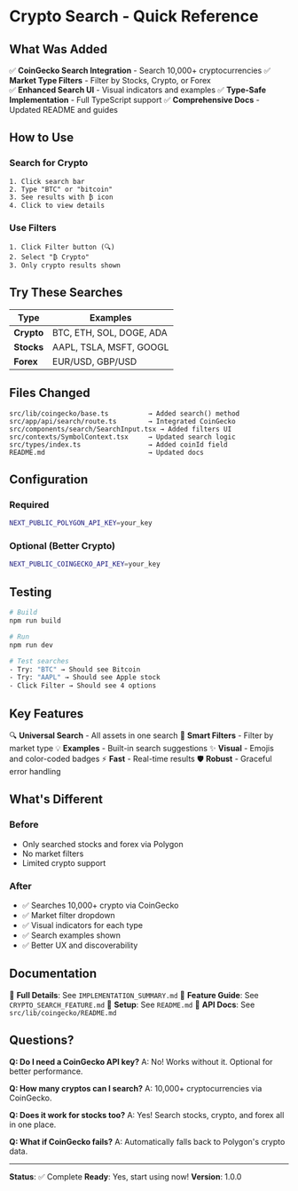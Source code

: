 # Crypto Search - Quick Reference

## What Was Added

✅ **CoinGecko Search Integration** - Search 10,000+ cryptocurrencies
✅ **Market Type Filters** - Filter by Stocks, Crypto, or Forex  
✅ **Enhanced Search UI** - Visual indicators and examples
✅ **Type-Safe Implementation** - Full TypeScript support
✅ **Comprehensive Docs** - Updated README and guides

## How to Use

### Search for Crypto
```
1. Click search bar
2. Type "BTC" or "bitcoin"
3. See results with ₿ icon
4. Click to view details
```

### Use Filters
```
1. Click Filter button (🔍)
2. Select "₿ Crypto"
3. Only crypto results shown
```

## Try These Searches

| Type | Examples |
|------|----------|
| **Crypto** | BTC, ETH, SOL, DOGE, ADA |
| **Stocks** | AAPL, TSLA, MSFT, GOOGL |
| **Forex** | EUR/USD, GBP/USD |

## Files Changed

```
src/lib/coingecko/base.ts          → Added search() method
src/app/api/search/route.ts        → Integrated CoinGecko
src/components/search/SearchInput.tsx → Added filters UI
src/contexts/SymbolContext.tsx     → Updated search logic
src/types/index.ts                 → Added coinId field
README.md                          → Updated docs
```

## Configuration

### Required
```bash
NEXT_PUBLIC_POLYGON_API_KEY=your_key
```

### Optional (Better Crypto)
```bash
NEXT_PUBLIC_COINGECKO_API_KEY=your_key
```

## Testing

```bash
# Build
npm run build

# Run
npm run dev

# Test searches
- Try: "BTC" → Should see Bitcoin
- Try: "AAPL" → Should see Apple stock
- Click Filter → Should see 4 options
```

## Key Features

🔍 **Universal Search** - All assets in one search
🎯 **Smart Filters** - Filter by market type
💡 **Examples** - Built-in search suggestions
✨ **Visual** - Emojis and color-coded badges
⚡ **Fast** - Real-time results
🛡️ **Robust** - Graceful error handling

## What's Different

### Before
- Only searched stocks and forex via Polygon
- No market filters
- Limited crypto support

### After  
- ✅ Searches 10,000+ crypto via CoinGecko
- ✅ Market filter dropdown
- ✅ Visual indicators for each type
- ✅ Search examples shown
- ✅ Better UX and discoverability

## Documentation

📖 **Full Details**: See `IMPLEMENTATION_SUMMARY.md`
📖 **Feature Guide**: See `CRYPTO_SEARCH_FEATURE.md`
📖 **Setup**: See `README.md`
📖 **API Docs**: See `src/lib/coingecko/README.md`

## Questions?

**Q: Do I need a CoinGecko API key?**
A: No! Works without it. Optional for better performance.

**Q: How many cryptos can I search?**
A: 10,000+ cryptocurrencies via CoinGecko.

**Q: Does it work for stocks too?**
A: Yes! Search stocks, crypto, and forex all in one place.

**Q: What if CoinGecko fails?**
A: Automatically falls back to Polygon's crypto data.

---

**Status**: ✅ Complete
**Ready**: Yes, start using now!
**Version**: 1.0.0


